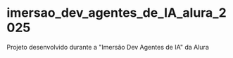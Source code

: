 # imersao_dev_agentes_de_IA_alura_2025
Projeto desenvolvido durante a "Imersão Dev Agentes de IA" da Alura
